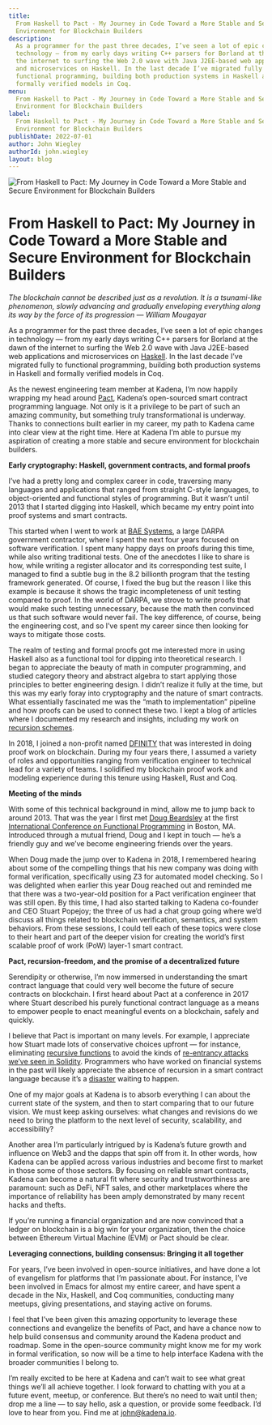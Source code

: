 ```yaml
---
title:
  From Haskell to Pact - My Journey in Code Toward a More Stable and Secure
  Environment for Blockchain Builders
description:
  As a programmer for the past three decades, I’ve seen a lot of epic changes in
  technology — from my early days writing C++ parsers for Borland at the dawn of
  the internet to surfing the Web 2.0 wave with Java J2EE-based web applications
  and microservices on Haskell. In the last decade I’ve migrated fully to
  functional programming, building both production systems in Haskell and
  formally verified models in Coq.
menu:
  From Haskell to Pact - My Journey in Code Toward a More Stable and Secure
  Environment for Blockchain Builders
label:
  From Haskell to Pact - My Journey in Code Toward a More Stable and Secure
  Environment for Blockchain Builders
publishDate: 2022-07-01
author: John Wiegley
authorId: john.wiegley
layout: blog
---
```


![From Haskell to Pact: My Journey in Code Toward a More Stable and Secure Environment for Blockchain Builders](/assets/blog/1_VuAQP0wMbSn4odUtYSg97w.webp)

# From Haskell to Pact: My Journey in Code Toward a More Stable and Secure Environment for Blockchain Builders

_The blockchain cannot be described just as a revolution. It is a tsunami-like
phenomenon, slowly advancing and gradually enveloping everything along its way
by the force of its progression — William Mougayar_

As a programmer for the past three decades, I’ve seen a lot of epic changes in
technology — from my early days writing C++ parsers for Borland at the dawn of
the internet to surfing the Web 2.0 wave with Java J2EE-based web applications
and microservices on [Haskell](https://www.haskell.org/). In the last decade
I’ve migrated fully to functional programming, building both production systems
in Haskell and formally verified models in Coq.

As the newest engineering team member at Kadena, I’m now happily wrapping my
head around [Pact](/docs/pact/beginner), Kadena’s open-sourced smart contract
programming language. Not only is it a privilege to be part of such an amazing
community, but something truly transformational is underway. Thanks to
connections built earlier in my career, my path to Kadena came into clear view
at the right time. Here at Kadena I’m able to pursue my aspiration of creating a
more stable and secure environment for blockchain builders.

**Early cryptography: Haskell, government contracts, and formal proofs**

I’ve had a pretty long and complex career in code, traversing many languages and
applications that ranged from straight C-style languages, to object-oriented and
functional styles of programming. But it wasn’t until 2013 that I started
digging into Haskell, which became my entry point into proof systems and smart
contracts.

This started when I went to work at
[BAE Systems](https://www.baesystems.com/en-us/home), a large DARPA government
contractor, where I spent the next four years focused on software verification.
I spent many happy days on proofs during this time, while also writing
traditional tests. One of the anecdotes I like to share is how, while writing a
register allocator and its corresponding test suite, I managed to find a subtle
bug in the 8.2 billionth program that the testing framework generated. Of
course, I fixed the bug but the reason I like this example is because it shows
the tragic incompleteness of unit testing compared to proof. In the world of
DARPA, we strove to write proofs that would make such testing unnecessary,
because the math then convinced us that such software would never fail. The key
difference, of course, being the engineering cost, and so I’ve spent my career
since then looking for ways to mitigate those costs.

The realm of testing and formal proofs got me interested more in using Haskell
also as a functional tool for dipping into theoretical research. I began to
appreciate the beauty of math in computer programming, and studied category
theory and abstract algebra to start applying those principles to better
engineering design. I didn’t realize it fully at the time, but this was my early
foray into cryptography and the nature of smart contracts. What essentially
fascinated me was the “math to implementation” pipeline and how proofs can be
used to connect these two. I kept a blog of articles where I documented my
research and insights, including my work on
[recursion schemes](http://newartisans.com/2018/04/win-for-recursion-schemes/).

In 2018, I joined a non-profit named [DFINITY](https://dfinity.org/) that was
interested in doing proof work on blockchain. During my four years there, I
assumed a variety of roles and opportunities ranging from verification engineer
to technical lead for a variety of teams. I solidified my blockchain proof work
and modeling experience during this tenure using Haskell, Rust and Coq.

**Meeting of the minds**

With some of this technical background in mind, allow me to jump back to
around 2013. That was the year I first met
[Doug Beardsley](https://www.linkedin.com/in/doug-beardsley-627b275/) at the
first
[International Conference on Functional Programming](https://www.icfpconference.org/)
in Boston, MA. Introduced through a mutual friend, Doug and I kept in touch —
he’s a friendly guy and we’ve become engineering friends over the years.

When Doug made the jump over to Kadena in 2018, I remembered hearing about some
of the compelling things that his new company was doing with formal
verification, specifically using Z3 for automated model checking. So I was
delighted when earlier this year Doug reached out and reminded me that there was
a two-year-old position for a Pact verification engineer that was still open. By
this time, I had also started talking to Kadena co-founder and CEO Stuart
Popejoy; the three of us had a chat group going where we’d discuss all things
related to blockchain verification, semantics, and system behaviors. From these
sessions, I could tell each of these topics were close to their heart and part
of the deeper vision for creating the world’s first scalable proof of work (PoW)
layer-1 smart contract.

**Pact, recursion-freedom, and the promise of a decentralized future**

Serendipity or otherwise, I’m now immersed in understanding the smart contract
language that could very well become the future of secure contracts on
blockchain. I first heard about Pact at a conference in 2017 where Stuart
described his purely functional contract language as a means to empower people
to enact meaningful events on a blockchain, safely and quickly.

I believe that Pact is important on many levels. For example, I appreciate how
Stuart made lots of conservative choices upfront — for instance, eliminating
[recursive functions](https://www.geeksforgeeks.org/recursive-functions/) to
avoid the kinds of
[re-entrancy attacks we’ve seen in Solidity](https://jeancvllr.medium.com/solidity-tutorial-all-about-functions-dba2ccb1e931#:~:text=Recursive%20functions%20are%20dangerous%20in,is%20reached%2C%20the%20function%20stops.).
Programmers who have worked on financial systems in the past will likely
appreciate the absence of recursion in a smart contract language because it’s a
[disaster](https://www.gemini.com/cryptopedia/the-dao-hack-makerdao#section-origins-of-the-dao)
waiting to happen.

One of my major goals at Kadena is to absorb everything I can about the current
state of the system, and then to start comparing that to our future vision. We
must keep asking ourselves: what changes and revisions do we need to bring the
platform to the next level of security, scalability, and accessibility?

Another area I’m particularly intrigued by is Kadena’s future growth and
influence on Web3 and the dapps that spin off from it. In other words, how
Kadena can be applied across various industries and become first to market in
those some of those sectors. By focusing on reliable smart contracts, Kadena can
become a natural fit where security and trustworthiness are paramount: such as
DeFi, NFT sales, and other marketplaces where the importance of reliability has
been amply demonstrated by many recent hacks and thefts.

If you’re running a financial organization and are now convinced that a ledger
on blockchain is a big win for your organization, then the choice between
Ethereum Virtual Machine (EVM) or Pact should be clear.

**Leveraging connections, building consensus: Bringing it all together**

For years, I’ve been involved in open-source initiatives, and have done a lot of
evangelism for platforms that I’m passionate about. For instance, I’ve been
involved in Emacs for almost my entire career, and have spent a decade in the
Nix, Haskell, and Coq communities, conducting many meetups, giving
presentations, and staying active on forums.

I feel that I’ve been given this amazing opportunity to leverage these
connections and evangelize the benefits of Pact, and have a chance now to help
build consensus and community around the Kadena product and roadmap. Some in the
open-source community might know me for my work in formal verification, so now
will be a time to help interface Kadena with the broader communities I belong
to.

I’m really excited to be here at Kadena and can’t wait to see what great things
we’ll all achieve together. I look forward to chatting with you at a future
event, meetup, or conference. But there’s no need to wait until then; drop me a
line — to say hello, ask a question, or provide some feedback. I’d love to hear
from you. Find me at [john@kadena.io](mailto:john.wiegley@kadena.io).
